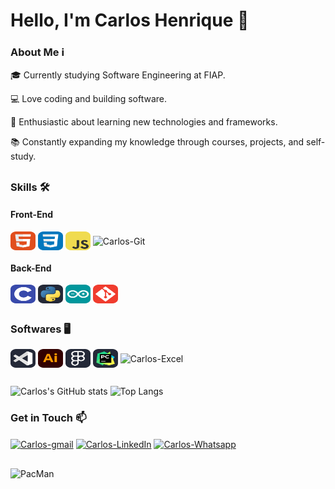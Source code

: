 <h1>Hello, I'm Carlos Henrique 👋</h1>



<h3>About Me ℹ️</h3>
<div> 
  <p>🎓 Currently studying Software Engineering at FIAP.</p>
  <p>💻 Love coding and building software.</p>
  <p>🌟 Enthusiastic about learning new technologies and frameworks.</p>
  <p>📚 Constantly expanding my knowledge through courses, projects, and self-study.</p>
</div>

##
<div style="display: inline_block">
  <h3>Skills 🛠️</h3>
  <h4>Front-End</h4>
  <img align="center" alt="Carlos-HTML" height="30" width="40" src="https://github.com/tandpfun/skill-icons/raw/main/icons/HTML.svg">
  <img align="center" alt="Carlos-CSS" height="30" width="40" src="https://github.com/tandpfun/skill-icons/raw/main/icons/CSS.svg">
  <img align="center" alt="Carlos-Js" height="30" width="40" src="https://github.com/tandpfun/skill-icons/raw/main/icons/JavaScript.svg">
  <img align="center" alt="Carlos-Git" height="30" width="40" src="https://skillicons.dev/icons?i=react">
  <h4>Back-End</h4>
  <img align="center" alt="Carlos-C" height="30" width="40" src="https://github.com/tandpfun/skill-icons/raw/main/icons/C.svg">
  <img align="center" alt="Carlos-Python" height="30" width="40" src="https://github.com/tandpfun/skill-icons/raw/main/icons/Python-Dark.svg">
  <img align="center" alt="Carlos-Arduino" height="30" width="40" src="https://github.com/tandpfun/skill-icons/raw/main/icons/Arduino.svg">
  <img align="center" alt="Carlos-Git" height="30" width="40" src="https://github.com/tandpfun/skill-icons/raw/main/icons/Git.svg">
</div>

##

<div style="display: inline_block">
  <h3>Softwares 🖥️</h3>
  <img align="center" alt="Carlos-VsCode" height="30" width="40" src="https://github.com/tandpfun/skill-icons/raw/main/icons/VSCode-Dark.svg">
  <img align="center" alt="Carlos-adobei" height="30" width="40" src="https://github.com/tandpfun/skill-icons/raw/main/icons/Illustrator.svg">
  <img align="center" alt="Carlos-Figma" height="30" width="40" src="https://github.com/tandpfun/skill-icons/raw/main/icons/Figma-Dark.svg">
  <img align="center" alt="Carlos-PyCharm" height="30" width="40" src="https://github.com/tandpfun/skill-icons/raw/main/icons/PyCharm-Dark.svg">
  <img align="center" alt="Carlos-Excel" height="40" width="40" src="https://img.icons8.com/?size=48&id=13654&format=png">
</div>

##
<div style="display: inline_block">
  <img src="https://github-readme-stats.vercel.app/api?username=CarlosHADP&theme=transparent&show_icons=true" alt="Carlos's GitHub stats" height=180em data-canonical-src="https://github-readme-stats.vercel.app/api?username=CarlosHADP&amp;show_icons=true&amp;theme=dracula" style="max-width: 100%;">
  
  <img src="https://github-readme-stats.vercel.app/api/top-langs/?username=CarlosHADP&layout=donut&theme=transparent" alt="Top Langs" height=180em data-canonical-src="https://github-readme-stats.vercel.app/api/top-langs/?username=CarlosHADP&amp;layout=donut&amp;theme=transparent&amp;height=180em" style="max-width: 100%;">
</div>

<div style="display: inline_block">
  <h3>Get in Touch 📫</h3>
  <a href="mailto:carloshadp@gmail.com"> <img align="center" alt="Carlos-gmail" src="https://img.shields.io/badge/Gmail-D14836?style=for-the-badge&logo=gmail&logoColor=white"></a>
  <a href="https://linkedin.com/in/carlos-henrique-048a4b270"> <img align="center" alt="Carlos-LinkedIn" src="https://img.shields.io/badge/LinkedIn-0077B5?style=for-the-badge&logo=linkedin&logoColor=white"></a>
  <a href="https://wa.me/5511949843889"> <img align="center" alt="Carlos-Whatsapp" src="https://img.shields.io/badge/WhatsApp-25D366?style=for-the-badge&logo=whatsapp&logoColor=white"></a>
</div>

##

![PacMan](https://user-images.githubusercontent.com/74038190/212284158-e840e285-664b-44d7-b79b-e264b5e54825.gif)
